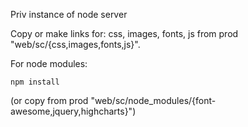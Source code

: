 Priv instance of node server

Copy or make links for: css, images, fonts, js from prod "web/sc/{css,images,fonts,js}".

For node modules:
```
npm install
```
(or copy from prod "web/sc/node_modules/{font-awesome,jquery,highcharts}")
